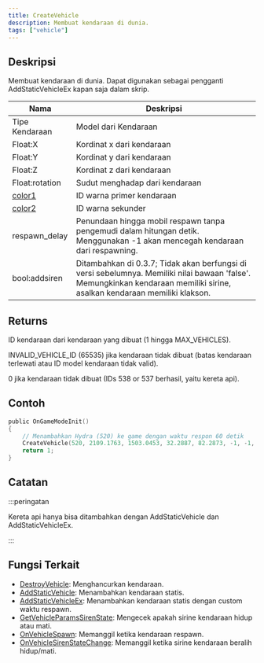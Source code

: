 ```yaml
---
title: CreateVehicle
description: Membuat kendaraan di dunia.
tags: ["vehicle"]
---
```


## Deskripsi

Membuat kendaraan di dunia. Dapat digunakan sebagai pengganti AddStaticVehicleEx kapan saja dalam skrip.

| Nama                                     | Deskripsi                                                                                                                                      |
| ---------------------------------------- | ------------------------------------------------------------------------------------------------------------------------------------------------ |
| Tipe Kendaraan                              | Model dari Kendaraan                                                                                                                       |
| Float:X                                  | Kordinat x dari kendaraan                                                                                                                |
| Float:Y                                  | Kordinat y dari kendaraan                                                                                                                |
| Float:Z                                  | Kordinat z dari kendaraan                                                                                                                |
| Float:rotation                           | Sudut menghadap dari kendaraan                                                                                                                |
| [color1](../resources/vehiclecolorid) |ID warna primer kendaraan                                                                                                                            |
| [color2](../resources/vehiclecolorid) | ID warna sekunder                                                                                                                          |
| respawn_delay                            | Penundaan hingga mobil respawn tanpa pengemudi dalam hitungan detik. Menggunakan -1 akan mencegah kendaraan dari respawning.                             |
| bool:addsiren                            | Ditambahkan di 0.3.7; Tidak akan berfungsi di versi sebelumnya. Memiliki nilai bawaan 'false'. Memungkinkan kendaraan memiliki sirine, asalkan kendaraan memiliki klakson. |

## Returns

ID kendaraan dari kendaraan yang dibuat (1 hingga MAX_VEHICLES).

INVALID_VEHICLE_ID (65535) jika kendaraan tidak dibuat (batas kendaraan terlewati atau ID model kendaraan tidak valid).

0 jika kendaraan tidak dibuat (IDs 538 or 537 berhasil, yaitu kereta api).

## Contoh

```c
public OnGameModeInit()
{
    // Menambahkan Hydra (520) ke game dengan waktu respon 60 detik
    CreateVehicle(520, 2109.1763, 1503.0453, 32.2887, 82.2873, -1, -1, 60);
    return 1;
}
```

## Catatan

:::peringatan

Kereta api hanya bisa ditambahkan dengan AddStaticVehicle dan AddStaticVehicleEx.

:::

## Fungsi Terkait

- [DestroyVehicle](DestroyVehicle): Menghancurkan kendaraan.
- [AddStaticVehicle](AddStaticVehicle): Menambahkan kendaraan statis.
- [AddStaticVehicleEx](AddStaticVehicleEx): Menambahkan kendaraan statis dengan custom waktu respawn.
- [GetVehicleParamsSirenState](GetVehicleParamsSirenState): Mengecek apakah sirine kendaraan hidup atau mati.
- [OnVehicleSpawn](../callbacks/OnVehicleSpawn): Memanggil ketika kendaraan respawn.
- [OnVehicleSirenStateChange](../callbacks/OnVehicleSirenStateChange): Memanggil ketika sirine kendaraan beralih hidup/mati.